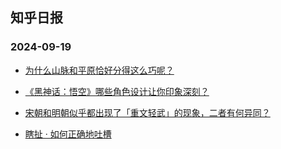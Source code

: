 ## 知乎日报 
### 2024-09-19

+ [为什么山脉和平原恰好分得这么巧呢？](https://daily.zhihu.com/story/9775522)

+ [《黑神话：悟空》哪些角色设计让你印象深刻？](https://daily.zhihu.com/story/9775520)

+ [宋朝和明朝似乎都出现了「重文轻武」的现象，二者有何异同？](https://daily.zhihu.com/story/9775530)

+ [瞎扯 · 如何正确地吐槽](https://daily.zhihu.com/story/9775531)

